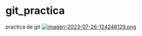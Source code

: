 # git_practica
practica de git
[![imagen-2023-07-26-124248129.png](https://i.postimg.cc/0NTM1S0K/imagen-2023-07-26-124248129.png)](https://postimg.cc/06C2pb39)

